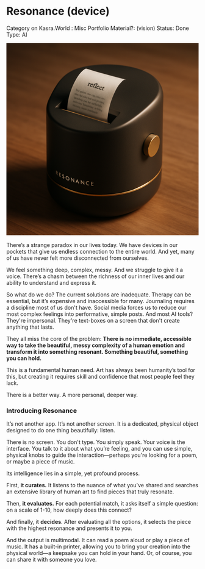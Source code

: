 # Resonance (device)

Category on Kasra.World : Misc
Portfolio Material?: (vision)
Status: Done
Type: AI

![image.png](Archive/Portfolio/Resonance%20(device)%202220182ec9e48095a08ed979187ed15a/image.png)

There’s a strange paradox in our lives today. We have devices in our pockets that give us endless connection to the entire world. And yet, many of us have never felt more disconnected from ourselves.

We feel something deep, complex, messy. And we struggle to give it a voice. There’s a chasm between the richness of our inner lives and our ability to understand and express it.

So what do we do? The current solutions are inadequate. Therapy can be essential, but it’s expensive and inaccessible for many. Journaling requires a discipline most of us don't have. Social media forces us to reduce our most complex feelings into performative, simple posts. And most AI tools? They're impersonal. They're text-boxes on a screen that don't create anything that lasts.

They all miss the core of the problem: **There is no immediate, accessible way to take the beautiful, messy complexity of a human emotion and transform it into something resonant. Something beautiful, something you can hold.**

This is a fundamental human need. Art has always been humanity’s tool for this, but creating it requires skill and confidence that most people feel they lack.

There is a better way. A more personal, deeper way.

### Introducing Resonance

It’s not another app. It’s not another screen. It is a dedicated, physical object designed to do one thing beautifully: listen.

There is no screen. You don't type. You simply speak. Your voice is the interface. You talk to it about what you’re feeling, and you can use simple, physical knobs to guide the interaction—perhaps you're looking for a poem, or maybe a piece of music.

Its intelligence lies in a simple, yet profound process.

First, **it curates.** It listens to the nuance of what you've shared and searches an extensive library of human art to find pieces that truly resonate.

Then, **it evaluates.** For each potential match, it asks itself a simple question: on a scale of 1-10, how deeply does this connect?

And finally, it **decides**. After evaluating all the options, it selects the piece with the highest resonance and presents it to you.

And the output is multimodal. It can read a poem aloud or play a piece of music. It has a built-in printer, allowing you to bring your creation into the physical world—a keepsake you can hold in your hand. Or, of course, you can share it with someone you love.